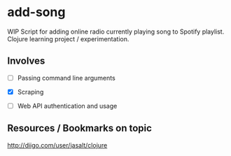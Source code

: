 # add-song

WIP Script for adding online radio currently playing song to Spotify playlist.
Clojure learning project / experimentation.

## Involves

- [ ] Passing command line arguments

- [x] Scraping

- [ ] Web API authentication and usage

## Resources / Bookmarks on topic

http://diigo.com/user/jasalt/clojure
